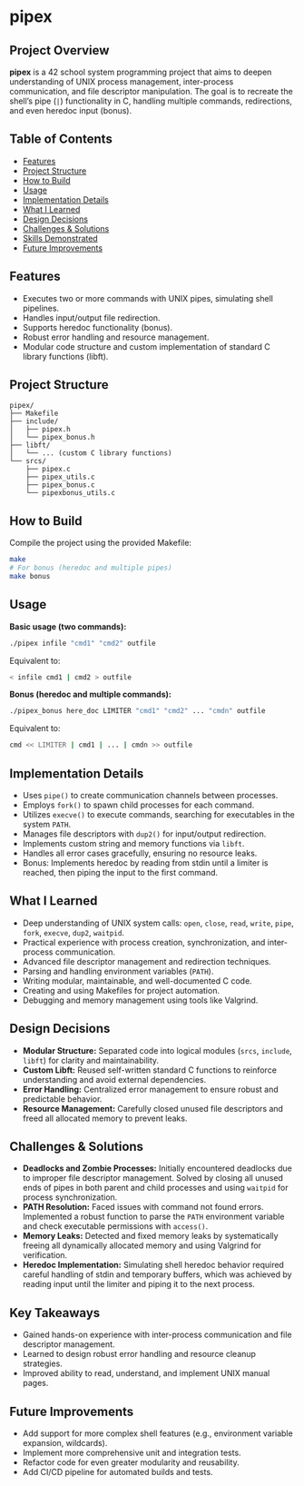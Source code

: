 # pipex

## Project Overview

**pipex** is a 42 school system programming project that aims to deepen understanding of UNIX process management, inter-process communication, and file descriptor manipulation. The goal is to recreate the shell’s pipe (`|`) functionality in C, handling multiple commands, redirections, and even heredoc input (bonus).

## Table of Contents

- [Features](#features)
- [Project Structure](#project-structure)
- [How to Build](#how-to-build)
- [Usage](#usage)
- [Implementation Details](#implementation-details)
- [What I Learned](#what-i-learned)
- [Design Decisions](#design-decisions)
- [Challenges & Solutions](#challenges--solutions)
- [Skills Demonstrated](#skills-demonstrated)
- [Future Improvements](#future-improvements)

## Features

- Executes two or more commands with UNIX pipes, simulating shell pipelines.
- Handles input/output file redirection.
- Supports heredoc functionality (bonus).
- Robust error handling and resource management.
- Modular code structure and custom implementation of standard C library functions (libft).

## Project Structure

```
pipex/
├── Makefile
├── include/
│   ├── pipex.h
│   └── pipex_bonus.h
├── libft/
│   └── ... (custom C library functions)
└── srcs/
    ├── pipex.c
    ├── pipex_utils.c
    ├── pipex_bonus.c
    └── pipexbonus_utils.c
```

## How to Build

Compile the project using the provided Makefile:

```sh
make
# For bonus (heredoc and multiple pipes)
make bonus
```

## Usage

**Basic usage (two commands):**
```sh
./pipex infile "cmd1" "cmd2" outfile
```
Equivalent to:
```sh
< infile cmd1 | cmd2 > outfile
```

**Bonus (heredoc and multiple commands):**
```sh
./pipex_bonus here_doc LIMITER "cmd1" "cmd2" ... "cmdn" outfile
```
Equivalent to:
```sh
cmd << LIMITER | cmd1 | ... | cmdn >> outfile
```

## Implementation Details

- Uses `pipe()` to create communication channels between processes.
- Employs `fork()` to spawn child processes for each command.
- Utilizes `execve()` to execute commands, searching for executables in the system `PATH`.
- Manages file descriptors with `dup2()` for input/output redirection.
- Implements custom string and memory functions via `libft`.
- Handles all error cases gracefully, ensuring no resource leaks.
- Bonus: Implements heredoc by reading from stdin until a limiter is reached, then piping the input to the first command.

## What I Learned

- Deep understanding of UNIX system calls: `open`, `close`, `read`, `write`, `pipe`, `fork`, `execve`, `dup2`, `waitpid`.
- Practical experience with process creation, synchronization, and inter-process communication.
- Advanced file descriptor management and redirection techniques.
- Parsing and handling environment variables (`PATH`).
- Writing modular, maintainable, and well-documented C code.
- Creating and using Makefiles for project automation.
- Debugging and memory management using tools like Valgrind.

## Design Decisions

- **Modular Structure:** Separated code into logical modules (`srcs`, `include`, `libft`) for clarity and maintainability.
- **Custom Libft:** Reused self-written standard C functions to reinforce understanding and avoid external dependencies.
- **Error Handling:** Centralized error management to ensure robust and predictable behavior.
- **Resource Management:** Carefully closed unused file descriptors and freed all allocated memory to prevent leaks.

## Challenges & Solutions

- **Deadlocks and Zombie Processes:** Initially encountered deadlocks due to improper file descriptor management. Solved by closing all unused ends of pipes in both parent and child processes and using `waitpid` for process synchronization.
- **PATH Resolution:** Faced issues with command not found errors. Implemented a robust function to parse the `PATH` environment variable and check executable permissions with `access()`.
- **Memory Leaks:** Detected and fixed memory leaks by systematically freeing all dynamically allocated memory and using Valgrind for verification.
- **Heredoc Implementation:** Simulating shell heredoc behavior required careful handling of stdin and temporary buffers, which was achieved by reading input until the limiter and piping it to the next process.

## Key Takeaways

- Gained hands-on experience with inter-process communication and file descriptor management.
- Learned to design robust error handling and resource cleanup strategies.
- Improved ability to read, understand, and implement UNIX manual pages.

## Future Improvements

- Add support for more complex shell features (e.g., environment variable expansion, wildcards).
- Implement more comprehensive unit and integration tests.
- Refactor code for even greater modularity and reusability.
- Add CI/CD pipeline for automated builds and tests.


